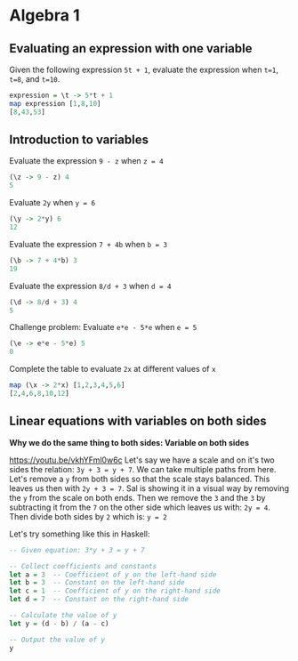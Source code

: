 # Algebra 1

## Evaluating an expression with one variable

Given the following expression `5t + 1`, evaluate the expression when `t=1`, `t=8`, and `t=10`.
```haskell
expression = \t -> 5*t + 1
map expression [1,8,10]
[8,43,53]
```
## Introduction to variables

Evaluate the expression `9 - z` when `z = 4`
```haskell
(\z -> 9 - z) 4
5
```
Evaluate `2y` when `y = 6`
```haskell
(\y -> 2*y) 6
12
```
Evaluate the expression `7 + 4b` when `b = 3`
```haskell
(\b -> 7 + 4*b) 3
19
```
Evaluate the expression `8/d + 3` when `d = 4`
```haskell
(\d -> 8/d + 3) 4
5
```
Challenge problem: Evaluate `e*e - 5*e` when `e = 5`
```haskell
(\e -> e*e - 5*e) 5
0
```
Complete the table to evaluate `2x` at different values of `x`
```haskell
map (\x -> 2*x) [1,2,3,4,5,6]
[2,4,6,8,10,12]
```

## Linear equations with variables on both sides

**Why we do the same thing to both sides: Variable on both sides**

https://youtu.be/vkhYFml0w6c
Let's say we have a scale and on it's two sides the relation: `3y + 3 = y + 7`. We can take multiple paths from here. Let's remove a `y` from both sides so that the scale stays balanced. This leaves us then with `2y + 3 = 7`. Sal is showing it in a visual way by removing the `y` from the scale on both ends. Then we remove the `3` and the `3` by subtracting it from the `7` on the other side which leaves us with: `2y = 4`. Then divide both sides by `2` which is: `y = 2`

Let's try something like this in Haskell:
```haskell
-- Given equation: 3*y + 3 = y + 7

-- Collect coefficients and constants
let a = 3  -- Coefficient of y on the left-hand side
let b = 3  -- Constant on the left-hand side
let c = 1  -- Coefficient of y on the right-hand side
let d = 7  -- Constant on the right-hand side

-- Calculate the value of y
let y = (d - b) / (a - c)

-- Output the value of y
y
```

